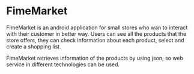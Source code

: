 # FimeMarket

FimeMarket is an android application for small stores who wan to interact with their customer in better way. 
Users can see all the products that the store offers, they can check information about each product, select and 
create a shopping list.

FimeMarket retrieves information of the products by using json, so web service in different technologies can be used.
